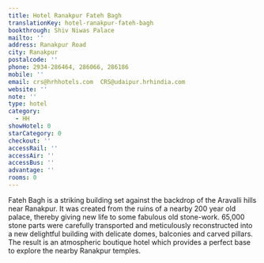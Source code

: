 ```yaml
---
title: Hotel Ranakpur Fateh Bagh
translationKey: hotel-ranakpur-fateh-bagh
bookthrough: Shiv Niwas Palace
mailto: ''
address: Ranakpur Road
city: Ranakpur
postalcode: ''
phone: 2934-286464, 286066, 286186
mobile: ''
email: crs@hrhhotels.com  CRS@udaipur.hrhindia.com
website: ''
note: ''
type: hotel
category:
  - HH
showHotel: 0
starCategory: 0
checkout: ''
accessRail: ''
accessAir: ''
accessBus: ''
advantage: ''
rooms: 0
---
```

Fateh Bagh is a striking building set against the backdrop of the Aravalli hills near Ranakpur. It was created from the ruins of a nearby 200 year old palace, thereby giving new life to some fabulous old stone-work. 65,000 stone parts were carefully transported and meticulously reconstructed into a new delightful building with delicate domes, balconies and carved pillars. The result is an atmospheric boutique hotel which provides a perfect base to explore the nearby Ranakpur temples.